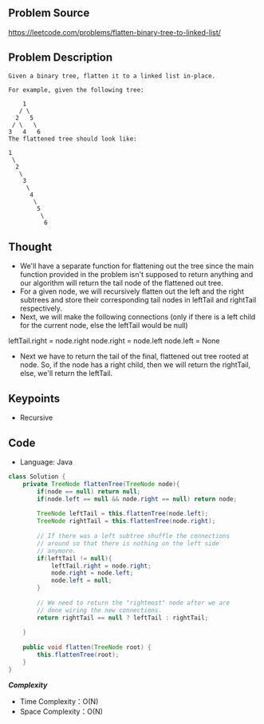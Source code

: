 ## Problem Source
https://leetcode.com/problems/flatten-binary-tree-to-linked-list/

## Problem Description
```
Given a binary tree, flatten it to a linked list in-place.

For example, given the following tree:

    1
   / \
  2   5
 / \   \
3   4   6
The flattened tree should look like:

1
 \
  2
   \
    3
     \
      4
       \
        5
         \
          6
```

## Thought
- We'll have a separate function for flattening out the tree since the main function provided in the problem isn't supposed to return anything and our algorithm will return the tail node of the flattened out tree.
- For a given node, we will recursively flatten out the left and the right subtrees and store their corresponding tail nodes in leftTail and rightTail respectively.
- Next, we will make the following connections (only if there is a left child for the current node, else the leftTail would be null)

 leftTail.right = node.right
 node.right = node.left
 node.left = None
 - Next we have to return the tail of the final, flattened out tree rooted at node. So, if the node has a right child, then we will return the rightTail, else, we'll return the leftTail.

## Keypoints
- Recursive


## Code
* Language: Java

```Java
class Solution {
    private TreeNode flattenTree(TreeNode node){
        if(node == null) return null;
        if(node.left == null && node.right == null) return node;
        
        TreeNode leftTail = this.flattenTree(node.left);
        TreeNode rightTail = this.flattenTree(node.right);
        
        // If there was a left subtree shuffle the connections
        // around so that there is nothing on the left side
        // anymore.
        if(leftTail != null){
            leftTail.right = node.right;
            node.right = node.left;
            node.left = null;
        }
        
        // We need to return the "rightmost" node after we are
        // done wiring the new connections. 
        return rightTail == null ? leftTail : rightTail;
        
    }
    
    public void flatten(TreeNode root) {
        this.flattenTree(root);
    }
}
```

***Complexity***

- Time Complexity：O(N)
- Space Complexity：O(N)

